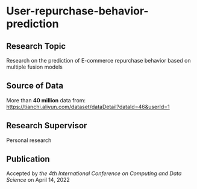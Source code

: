 # User-repurchase-behavior-prediction

## Research Topic
Research on the prediction of E-commerce repurchase behavior based on multiple fusion models

## Source of Data
More than **40 million** data from: https://tianchi.aliyun.com/dataset/dataDetail?dataId=46&userId=1

## Research Supervisor
Personal research

## Publication
Accepted by _the 4th International Conference on Computing and Data Science_ on April 14, 2022

